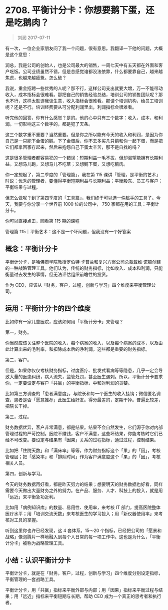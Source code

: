 # 2708. 平衡计分卡：你想要鹅下蛋，还是吃鹅肉？

> 刘润
2017-07-11

有一次，一位企业家朋友问了我一个问题，很有意思。我翻译一下他的问题，大概是这个意思：

润总，我是公司的创始人，也是公司最大的销售，一周七天中有五天都在外面和客户吃饭。公司业绩虽然不错，但是总感觉谁都没法依靠，什么都要靠自己，越来越焦虑，也越来越疲惫。怎么破？

我说，重金招聘一些优秀的人呢？那不行，这样公司支出就要大增，万一不能带动收入，成本指标会很难看。那把自己的销售经验总结，培训公司的销售团队呢？那也不行，这样太耽误我谈生意，收入指标会很难看。那请个培训机构，给员工培训呢？还是不行。培训经费要从可分配利润里出，利润指标会很难看。

听完他的回答，你有什么感觉？是的。他的心中只有三个数字：收入，成本，和利润。一切影响这三个数字的，都是犯了天条。

这三个数字重不重要？当然重要。但是你之所以能有今天的收入和利润，是因为你自己是一只能下金蛋的鹅。下了金蛋后，你不去多买几只鹅和你一起下蛋，而是把它们都拿回家存起来，然后来抱怨自己下蛋太辛苦，那不是自找的吗？

这是很多管理者都容易犯的一个错误：短期利益一毛不拔，但却渴望能拥有长期利益。又想马儿跑，又想马儿不吃草；又想鹅下蛋，又想吃鹅肉。

你一定想起了，第二季度的「管理篇」，我在第 115 课讲「管理，是平衡的艺术」时说：优秀的管理者，要懂得平衡短期利益与长期利益；平衡股东、员工与客户；平衡结果与过程。

但怎么做呢？到了第四季度的「工具篇」，我们终于可以选一件趁手的工具了。今天，我要与你分享一个世界前 1000 位的公司中， 750 家都在用的工具：平衡计分卡。

你可以直接点击，回看第 115 期的课程

管理篇 115｜平衡艺术：这不是一个坏问题，但我没有一个好答案

## 概念：平衡计分卡

平衡计分卡，是哈佛商学院教授罗伯特·卡普兰和复兴方案公司总裁戴维·诺顿创建的一种战略管理工具。他们认为，传统的财务指标，比如收入、成本和利润，只能衡量过去发生的事情，但无法评估组织前瞻性的投资。

作为 CEO，应该从「财务，客户，过程，创新与学习」四个维度来平衡管理公司。

## 运用：平衡计分卡的四个维度

比如你有一家儿童医院，应该如何用「平衡计分卡」来管理？

第一，财务。

你当然应该关注整个医院的收入，每个病案的收入，以及每个病案的成本，以及由此计算出来的毛利率，和扣除成本后的净利润。这些都是重要的财务指标。

第二，客户。

但是，如果你仅仅考核财务指标，过度医疗、批发式看病等等隐患，几乎一定会导致大量的医患纠纷，病人流失，监管处罚，甚至医生遇刺。所以，平衡计分卡要求你，一定要设定与客户「共赢」的平衡指标，中和对利润的贪婪。

比如第三方调查的「患者满意度」，与院长和每一个医生的收入挂钩；微信匿名调查，患者是否「愿意推荐」此医生给好友。得分最差的，定期干掉。普遍比较差，把院长干掉。

第三，过程。

财务数据优异，客户非常满意，都是结果。结果不会自然发生，它们源于你对内部管理过程的严苛控制。医院不赚钱，客户不满意，这些坏结果，你能考核时它们已经不可改变。要设定与结果有「因果」关系的过程指标，通过过程，控制结果。

比如把「住院天数」和「满床率」等等，作为财务指标这个「果」的「因」，考核管理层；把「感染率」和「排队时间」作为客户满意度这个「果」的「因」，考核相关人员。

第四，创新与学习。

今天的财务数据再好看，都是昨天努力的结果；想要明天的财务数据也好看，同样需要今天做出大量财务之外的努力。在产品、服务、人才、科技上的投入，就是用「远近」来平衡急功近利。

比如用「病例知识库」的数量、易用性、使用率，来考核 IT 部门，提高医院整体医疗水平；用「培训交流天数」来考核医生的学习投入；用「新仪器使用率」来考核对工具的掌握。

听到这里你也许已经发现，这 4 套体系，15～20 个指标，已经把公司的「愿景和战略」像泡腾片一样地融入到每个人日常的每一项工作中。这也是为什么，「平衡计分卡」被称为战略管理工具。

## 小结：认识平衡计分卡

平衡计分卡，就是在「财务，客户，过程，创新与学习」四个维度分别设定指标，平衡管理的一套战略工具。

平衡计分卡，用「共赢」指标来平衡外部与内部；用「因果」指标来平衡过程与结果；用「远近」指标来平衡短期与长期，帮助 CEO 成为一个真正的思考者和执行者。






